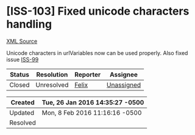 # [ISS-103] Fixed unicode characters handling

[XML Source](../xml/ISS-103.xml)
<p><p>Unicode characters in urlVariables now can be used properly. Also fixed<br/>
issue <a href="http://jira.perfect.org:8080/browse/ISS-99" title="HTTP Server, unicode folder name" class="issue-link" data-issue-key="ISS-99">ISS-99</a></p></p>





Status|Resolution|Reporter|Assignee
------|----------|--------|--------
Closed|Unresolved|[Felix](SimpleFelix)|[Unassigned]($-1)





Created|Tue, 26 Jan 2016 14:35:27 -0500
-------|--------------
Updated|Mon, 8 Feb 2016 11:16:16 -0500
Resolved|




